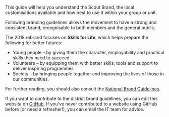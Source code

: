 This guide will help you understand the Scout Brand, the local customisations available and how best to use it within your group or unit.

Following branding guidelines allows the movement to have a strong and consistent brand, recognisable to both members and the general public.

The 2018 rebrand focuses on **Skills for Life**, which helps prepare the following for better futures:
* Young people – by giving them the character, employability and practical skills they need to succeed
* Volunteers – by equipping them with better skills, tools and support to deliver inspiring programmes
* Society – by bringing people together and improving the lives of those in our communities.

For further reading, you should also consult the [National Brand Guidelines](https://docs.scoutsbrand.org.uk/guidelines.pdf).

If you want to contribute to the district brand guidelines, you can edit this website on [GitHub](https://github.com/boltonmoorlandscouts/brand.boltonmoorlandscouts.org.uk). If you've never contributed to a website using GitHub before (or need a refresher!), you can email the IT team for advice.